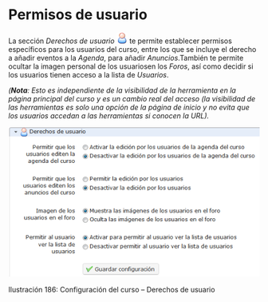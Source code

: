 # Permisos de usuario

La sección _Derechos de usuario_ ![](../../.gitbook/assets/graphics325%20%284%29.png) te permite establecer permisos específicos para los usuarios del curso, entre los que se incluye el derecho a añadir eventos a la _Agenda_, para añadir _Anuncios_.También te permite ocultar la imagen personal de los usuariosen los _Foros_, así como decidir si los usuarios tienen acceso a la lista de _Usuarios_.

_\(**Nota**: Esto es independiente de la visibilidad de la herramienta en la página principal del curso y es un cambio real del acceso \(la visibilidad de las herramientas es solo una opción de la página de inicio y no evita que los usuarios accedan a las herramientas si conocen la URL\)._

![](../../.gitbook/assets/images244%20%284%29.png)

Ilustración 186: Configuración del curso – Derechos de usuario

